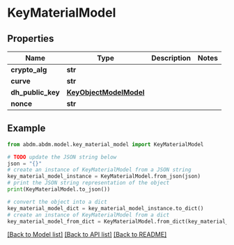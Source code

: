 # KeyMaterialModel


## Properties

Name | Type | Description | Notes
------------ | ------------- | ------------- | -------------
**crypto_alg** | **str** |  | 
**curve** | **str** |  | 
**dh_public_key** | [**KeyObjectModelModel**](KeyObjectModel.md) |  | 
**nonce** | **str** |  | 

## Example

```python
from abdm.abdm.model.key_material_model import KeyMaterialModel

# TODO update the JSON string below
json = "{}"
# create an instance of KeyMaterialModel from a JSON string
key_material_model_instance = KeyMaterialModel.from_json(json)
# print the JSON string representation of the object
print(KeyMaterialModel.to_json())

# convert the object into a dict
key_material_model_dict = key_material_model_instance.to_dict()
# create an instance of KeyMaterialModel from a dict
key_material_model_from_dict = KeyMaterialModel.from_dict(key_material_model_dict)
```
[[Back to Model list]](../README.md#documentation-for-models) [[Back to API list]](../README.md#documentation-for-api-endpoints) [[Back to README]](../README.md)


